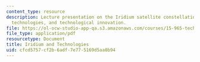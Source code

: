 ```yaml
---
content_type: resource
description: Lecture presentation on the Iridium satellite constellation project,
  technologies, and technological innovation.
file: https://ol-ocw-studio-app-qa.s3.amazonaws.com/courses/15-965-technology-strategy-for-system-design-and-management-spring-2009/cfcd5757cf2b6adf7e775169d5aa0b94_MIT15_965S09_lec03.pdf
file_type: application/pdf
resourcetype: Document
title: Iridium and Technologies
uid: cfcd5757-cf2b-6adf-7e77-5169d5aa0b94
---
```

